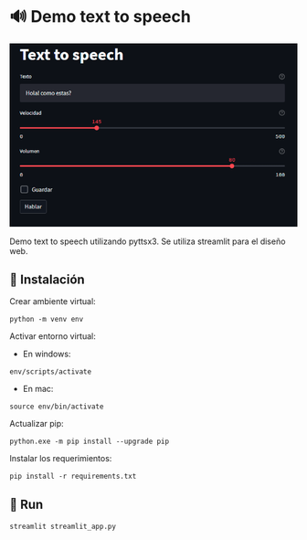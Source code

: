 # :loud_sound: Demo text to speech

![image](img/app.png)

Demo text to speech utilizando pyttsx3. Se utiliza streamlit para el diseño web.

## :floppy_disk: Instalación

Crear ambiente virtual:

```shell
python -m venv env
```

Activar entorno virtual:

- En windows:

```shell
env/scripts/activate
```

- En mac:

```shell
source env/bin/activate
```

Actualizar pip:

```shell
python.exe -m pip install --upgrade pip
```

Instalar los requerimientos:

```shell
pip install -r requirements.txt
```

## :runner: Run

```shell
streamlit streamlit_app.py
```
